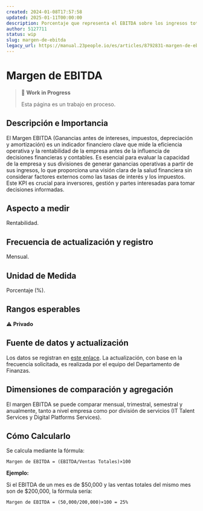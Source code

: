 ```yaml
---
created: 2024-01-08T17:57:58
updated: 2025-01-11T00:00:00
description: Porcentaje que representa el EBITDA sobre los ingresos totales.
author: 5127711
status: wip
slug: margen-de-ebitda
legacy_url: https://manual.23people.io/es/articles/8792831-margen-de-ebitda-emg
---
```


# Margen de EBITDA

> 🚧 **Work in Progress**
>
> Esta página es un trabajo en proceso.

## Descripción e Importancia

El Margen EBITDA (Ganancias antes de intereses, impuestos, depreciación y
amortización) es un indicador financiero clave que mide la eficiencia
operativa y la rentabilidad de la empresa antes de la influencia de decisiones
financieras y contables. Es esencial para evaluar la capacidad de la empresa y
sus divisiones de generar ganancias operativas a partir de sus ingresos, lo
que proporciona una visión clara de la salud financiera sin considerar
factores externos como las tasas de interés y los impuestos. Este KPI es
crucial para inversores, gestión y partes interesadas para tomar decisiones
informadas.

## Aspecto a medir

Rentabilidad.

## Frecuencia de actualización y registro

Mensual.

## Unidad de Medida

Porcentaje (%).

## Rangos esperables

⚠️ **Privado**

## Fuente de datos y actualización

Los datos se registran en [este
enlace](https://docs.google.com/spreadsheets/d/1b_iPE17zm33tcBAgYuGPGyKN5xAKT56cLDNoneq6oaY/edit#gid=0).
La actualización, con base en la frecuencia solicitada, es realizada por el
equipo del Departamento de Finanzas.

## Dimensiones de comparación y agregación

El margen EBITDA se puede comparar mensual, trimestral, semestral y
anualmente, tanto a nivel empresa como por división de servicios (IT Talent
Services y Digital Platforms Services).

## Cómo Calcularlo

Se calcula mediante la fórmula:

    Margen de EBITDA = (EBITDA/Ventas Totales)×100

**Ejemplo:**

Si el EBITDA de un mes es de $50,000 y las ventas totales del mismo mes son de
$200,000, la fórmula sería:

    Margen de EBITDA = (50,000/200,000)×100 = 25%

